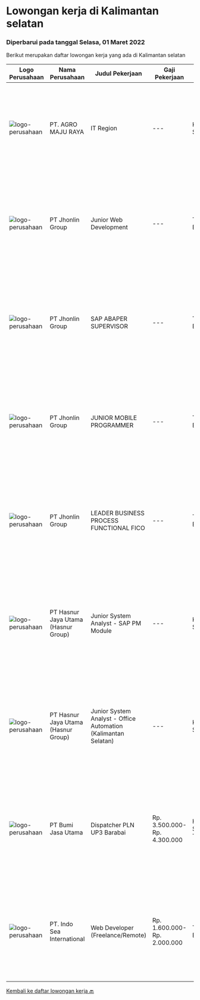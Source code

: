 
  # Lowongan kerja di Kalimantan selatan

  ### Diperbarui pada tanggal Selasa, 01 Maret 2022

  Berikut merupakan daftar lowongan kerja yang ada di Kalimantan selatan

  |Logo Perusahaan | Nama Perusahaan | Judul Pekerjaan | Gaji Pekerjaan | Lokasi | Deskripsi | Tanggal diunggah | Pranala |
  | -------------- | --------------- | --------------- | --------- | --------- | -------------- | ------- | ----------- |
  |![logo-perusahaan](https://i.ibb.co/sqvTCh9/112815900-stock-vector-no-image-available-icon-flat-vector.webp)|PT. AGRO MAJU RAYA|IT Region|---|Kalimantan Selatan|KUALIFIKASI• Umur maksimal 35 tahun.• Pendidikan Minimal DIII/ S1 Teknik Informatika.• Pengalaman Minimal 2 Tahun.•Memiliki Kemampuan : PHP, MySQL,...|Sabtu, 26 Februari 2022|https://www.jobstreet.co.id/id/job/it-region-3793618?token=0~21a61eae-bd69-42ca-b16f-ad8a24053959&sectionRank=1&jobId=jobstreet-id-job-3793618|
|![logo-perusahaan](https://image-service-cdn.seek.com.au/47e34ffd247cc9d7db635bf7ee1b3eacfc7f3275/ee4dce1061f3f616224767ad58cb2fc751b8d2dc)|PT Jhonlin Group|Junior Web Development|---|Tanah Bumbu|Proven working experience in web programming 2+ years' experience of working on a Web Programmer or Developer position Familiarity with programming...|Kamis, 24 Februari 2022|https://www.jobstreet.co.id/id/job/junior-web-development-3791111?token=0~21a61eae-bd69-42ca-b16f-ad8a24053959&sectionRank=2&jobId=jobstreet-id-job-3791111|
|![logo-perusahaan](https://image-service-cdn.seek.com.au/47e34ffd247cc9d7db635bf7ee1b3eacfc7f3275/ee4dce1061f3f616224767ad58cb2fc751b8d2dc)|PT Jhonlin Group|SAP ABAPER SUPERVISOR|---|Tanah Bumbu|Bachelor's Degree is required, preferably at postgraduate level, in Information Technology, Business Information Systems or related disciplines....|Kamis, 24 Februari 2022|https://www.jobstreet.co.id/id/job/sap-abaper-supervisor-3791127?token=0~21a61eae-bd69-42ca-b16f-ad8a24053959&sectionRank=3&jobId=jobstreet-id-job-3791127|
|![logo-perusahaan](https://image-service-cdn.seek.com.au/47e34ffd247cc9d7db635bf7ee1b3eacfc7f3275/ee4dce1061f3f616224767ad58cb2fc751b8d2dc)|PT Jhonlin Group|JUNIOR MOBILE PROGRAMMER|---|Tanah Bumbu|Bachelor Degree in Computer Science or IT with minimum 2 years experiences. Familiar with Android, IOS Mobile, Web, React Native, Xamarin, OOP, Java...|Kamis, 24 Februari 2022|https://www.jobstreet.co.id/id/job/junior-mobile-programmer-3791118?token=0~21a61eae-bd69-42ca-b16f-ad8a24053959&sectionRank=4&jobId=jobstreet-id-job-3791118|
|![logo-perusahaan](https://image-service-cdn.seek.com.au/47e34ffd247cc9d7db635bf7ee1b3eacfc7f3275/ee4dce1061f3f616224767ad58cb2fc751b8d2dc)|PT Jhonlin Group|LEADER BUSINESS PROCESS FUNCTIONAL FICO|---|Tanah Bumbu|KUALIFIKASI : Bachelor's Degree is required, preferably at postgraduate level, in Information Technology, Business Information Systems or related...|Senin, 21 Februari 2022|https://www.jobstreet.co.id/id/job/leader-business-process-functional-fico-3797214?token=0~21a61eae-bd69-42ca-b16f-ad8a24053959&sectionRank=5&jobId=jobstreet-id-job-3797214|
|![logo-perusahaan](https://image-service-cdn.seek.com.au/ce6f66b5ddea48c0961eddc201a535616844de99/ee4dce1061f3f616224767ad58cb2fc751b8d2dc)|PT Hasnur Jaya Utama (Hasnur Group)|Junior System Analyst - SAP PM Module|---|Kalimantan Selatan|Job Spesification :  Analyze and solving problem of system error Provide consulting activity Configuration and customizing SAP PM Develop system as...|Selasa, 08 Februari 2022|https://www.jobstreet.co.id/id/job/junior-system-analyst-sap-pm-module-3783242?token=0~21a61eae-bd69-42ca-b16f-ad8a24053959&sectionRank=6&jobId=jobstreet-id-job-3783242|
|![logo-perusahaan](https://image-service-cdn.seek.com.au/ce6f66b5ddea48c0961eddc201a535616844de99/ee4dce1061f3f616224767ad58cb2fc751b8d2dc)|PT Hasnur Jaya Utama (Hasnur Group)|Junior System Analyst - Office Automation (Kalimantan Selatan)|---|Kalimantan Selatan|Job Requirements: Pendidikan min. S1 Teknik Komputer, Teknik Informatika, Ilmu Komputer. Fresh Graduate dipersilahkan melamar. Memiliki kemampuan...|Senin, 31 Januari 2022|https://www.jobstreet.co.id/id/job/junior-system-analyst-office-automation-kalimantan-selatan-3774470?token=0~21a61eae-bd69-42ca-b16f-ad8a24053959&sectionRank=7&jobId=jobstreet-id-job-3774470|
|![logo-perusahaan](https://image-service-cdn.seek.com.au/e9f84890820df52bb889c077ed46a4d3a564f741/ee4dce1061f3f616224767ad58cb2fc751b8d2dc)|PT Bumi Jasa Utama|Dispatcher PLN UP3 Barabai|Rp. 3.500.000-Rp. 4.300.000|Hulu Sungai Tengah|Tanggung Jawab Pekerjaan * Monitoring dan kontrol kendaraan Collect dan rekapitulasi SPD/ Lembur Driver Melengkapi dan follow up berkas tagihan...|Senin, 07 Februari 2022|https://www.jobstreet.co.id/id/job/dispatcher-pln-up3-barabai-3782090?token=0~21a61eae-bd69-42ca-b16f-ad8a24053959&sectionRank=8&jobId=jobstreet-id-job-3782090|
|![logo-perusahaan](https://image-service-cdn.seek.com.au/5a8c6eb77420a38bdd6fdcee3aff30c25b30b3d8/ee4dce1061f3f616224767ad58cb2fc751b8d2dc)|PT. Indo Sea International|Web Developer (Freelance/Remote)|Rp. 1.600.000-Rp. 2.000.000|Tanah Bumbu|Kualifikasi : Usia maksimal 30 Tahun Pendidikan minimal D3/S1 Teknik Informatika / Sistem Informatika / Manajemen Informatika / Ilmu Komputer...|Senin, 31 Januari 2022|https://www.jobstreet.co.id/id/job/web-developer-freelance-remote-3774265?token=0~21a61eae-bd69-42ca-b16f-ad8a24053959&sectionRank=9&jobId=jobstreet-id-job-3774265|


  [Kembali ke daftar lowongan kerja 🔙](../README.md#daftar-lowongan-kerja)
  